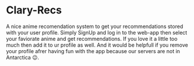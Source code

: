 # Clary-Recs
A nice anime recomendation system to get your recommendations stored with your user profile. Simply SignUp and log in to the web-app then select your faviorate anime and get recommendations. If you love it a little too much then add it to ur profile as well. And it would be helpfull if you remove your profile afrer having fun with the app because our servers are not in Antarctica 😉.
                            

